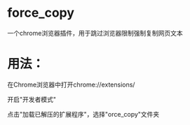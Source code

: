 # force_copy
一个chrome浏览器插件，用于跳过浏览器限制强制复制网页文本
# 用法：

在Chrome浏览器中打开chrome://extensions/

开启"开发者模式"

点击"加载已解压的扩展程序"，选择"orce_copy"文件夹
